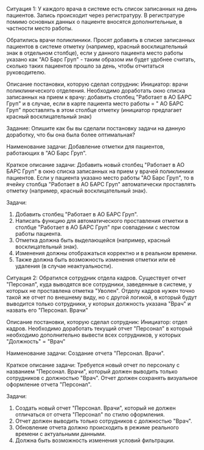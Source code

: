 Ситуация 1:
У каждого врача в системе есть список записанных на день пациентов. Запись происходит через регистратуру. В регистратуре помимо основных данных о пациенте вносятся дополнительные, в частности место работы.

Обратились врачи поликлиники. Просят добавить в списке записанных пациентов в системе отметку (например, красный восклицательный знак в отдельном столбце), если у данного пациента место работы указано как "АО Барс Груп" - таким образом им будет удобнее считать, сколько таких пациентов прошло за день, чтобы отчитаться руководителю.


Описание постановки, которую сделал сотрудник:
Инициатор: врачи поликлинического отделения. Необходимо доработать окно списка записанных на прием к врачу: добавить столбец "Работает в АО БАРС Груп" и в случае, если в карте пациента место работы = " АО БАРС Груп" проставлять в этом столбце отметку (инициатор предлагает красный восклицательный знак)

Задание:
Опишите как бы вы сделали постановку задачи на данную доработку, что бы она была более оптимальная?


Наименование задачи: Добавление отметки для пациентов, работающих в "АО Барс Груп".

Краткое описание задачи:
Добавить новый столбец "Работает в АО БАРС Груп" в окно списка записанных на прием у врачей поликлиники пациентов. Если у пациента указано место работы "АО Барс Груп", то в ячейку столбца "Работает в АО БАРС Груп" автоматически проставлять отметку (например, красный восклицательный знак).

Задачи:
1. Добавить столбец "Работает в АО БАРС Груп".
2. Написать функцию для автоматического проставления отметки в столбце "Работает в АО БАРС Груп" при совпадении с местом работы пациента.
3. Отметка должна быть выделающейся (например, красный восклицательный знак).
4. Изменения должны отображаться корректно и в реальном времени.
5. Также должна быть возможность изменения отметки или её удаления (в случае неактуальности).

Ситуация 2:
Обратился сотрудник отдела кадров. Существует отчет "Персонал", куда выводятся все сотрудники, заведенные в системе, у которых не проставлена отметка "Уволен". Отделу кадров нужен точно такой же отчет по внешнему виду, но с другой логикой,  в который будут выводится только сотрудники, у которых должность указана "Врач" и назвать его "Персонал. Врачи"

Описание постановки, которую сделал сотрудник:
Инициатор: отдел кадров. Необходимо доработать текущий отчет "Персонал" в который необходимо дополнительно вывести всех сотрудников, у которых "Должность" = "Врач"


Наименование задачи: Создание отчета "Персонал. Врачи".

Краткое описание задачи:
Требуется новый отчет по персоналу с названием "Персонал. Врачи", который должен выводить только сотрудников с должностью "Врач". Отчет должен сохранять визуальное оформление отчета "Персонал".

Задачи:
1. Создать новый отчет "Персонал. Врачи", который не должен отличаться от отчета "Персонал" по стилю оформления.
2. Отчет должен выводить только сотрудников с должностью "Врач".
3. Обновление отчета должно происходить в режиме реального времени с актуальными данными.
4. Должна быть возможность изменения условий фильтрации.
